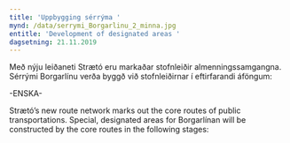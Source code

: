 ```yaml
---
title: 'Uppbygging sérrýma '
mynd: /data/serrymi_Borgarlinu_2_minna.jpg
entitle: 'Development of designated areas '
dagsetning: 21.11.2019
---
```

Með nýju leiðaneti Strætó eru markaðar stofnleiðir almenningssamgangna. Sérrými Borgarlínu verða byggð við stofnleiðirnar í eftirfarandi áföngum:

\-ENSKA-

Strætó’s new route network marks out the core routes of public transportations. Special, designated areas for Borgarlínan will be constructed by the core routes in the following stages:
